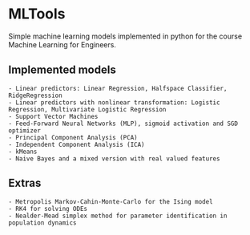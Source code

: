 # MLTools
Simple machine learning models implemented in python for the course Machine Learning for Engineers.

## Implemented models
    - Linear predictors: Linear Regression, Halfspace Classifier, RidgeRegression
    - Linear predictors with nonlinear transformation: Logistic Regression, Multivariate Logistic Regression
    - Support Vector Machines
    - Feed-Forward Neural Networks (MLP), sigmoid activation and SGD optimizer
    - Principal Component Analysis (PCA)
    - Independent Component Analysis (ICA)
    - kMeans
    - Naive Bayes and a mixed version with real valued features
    
    
## Extras
    - Metropolis Markov-Cahin-Monte-Carlo for the Ising model
    - RK4 for solving ODEs
    - Nealder-Mead simplex method for parameter identification in population dynamics
